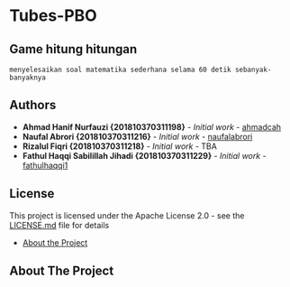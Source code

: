 # Tubes-PBO
## Game hitung hitungan
```
menyelesaikan soal matematika sederhana selama 60 detik sebanyak-banyaknya
```
## Authors

* **Ahmad Hanif Nurfauzi {201810370311198}** - *Initial work* - [ahmadcah](https://github.com/ahmadcah)
* **Naufal Abrori {201810370311216}** - *Initial work* - [naufalabrori](https://github.com/naufalabrori)
* **Rizalul Fiqri {201810370311218}** - *Initial work* - TBA
* **Fathul Haqqi Sabilillah Jihadi {201810370311229}** - *Initial work* - [fathulhaqqi1](https://github.com/fathulhaqqi1)
## License

This project is licensed under the Apache License 2.0 - see the [LICENSE.md](https://github.com/ahmadcah/Tubes-PBO/blob/master/LICENSE) file for details
 
* [About the Project](#about-the-project)
 ## About The Project
 
  
  
  
  
 
 
  
  
  
 
 
  
 
 
  
  
 
 
  
 
 
  
  
  
 



 
